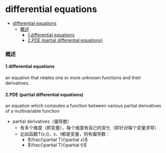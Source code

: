 # differential equations


<!-- @import "[TOC]" {cmd="toc" depthFrom=1 depthTo=6 orderedList=false} -->

<!-- code_chunk_output -->

- [differential equations](#differential-equations)
    - [概述](#概述)
      - [1.differential equations](#1differential-equations)
      - [2.PDE (partial differential equations)](#2pde-partial-differential-equations)

<!-- /code_chunk_output -->


### 概述

#### 1.differential equations
an equation that relates one or more unknown functions and their derivatives.

#### 2.PDE (partial differential equations)
an equation which computes a function between various partial derivatives of a multivariable function
* partial derivatives（偏导数）
    * 有多个维度（即变量），每个维度有自己的变化（即针对每个变量求导）
    * 比如函数T(x,t)，x、t都是变量，则有偏导数：
        * $\frac{\partial T}{\partial x}$
        * $\frac{\partial T}{\partial t}$